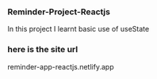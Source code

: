 ### Reminder-Project-Reactjs
In this project I learnt basic use of useState 

### here is the site url
reminder-app-reactjs.netlify.app

